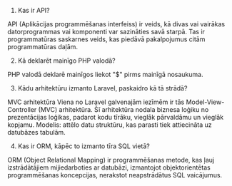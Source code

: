 1) Kas ir API?

API (Aplikācijas programmēšanas interfeiss) ir veids, kā divas vai vairākas datorprogrammas vai komponenti var sazināties savā starpā. Tas ir programmatūras saskarnes veids, kas piedāvā pakalpojumus citām programmatūras daļām.

2) Kā deklarēt mainīgo PHP valodā?

PHP valodā deklarē mainīgos liekot "$" pirms mainīgā nosaukuma.

3) Kādu arhitektūru izmanto Laravel, paskaidro kā tā strādā?

MVC arhitektūra
Viena no Laravel galvenajām iezīmēm ir tās Model-View-Controller (MVC) arhitektūra. Šī arhitektūra nodala biznesa loģiku no prezentācijas loģikas, padarot kodu tīrāku, vieglāk pārvaldāmu un vieglāk kopjamu. Modelis: attēlo datu struktūru, kas parasti tiek attiecināta uz datubāzes tabulām.

4) Kas ir ORM, kāpēc to izmanto tīra SQL vietā?

ORM (Object Relational Mapping) ir programmēšanas metode, kas ļauj izstrādātājiem mijiedarboties ar datubāzi, izmantojot objektorientētas programmēšanas koncepcijas, nerakstot neapstrādātus SQL vaicājumus.

